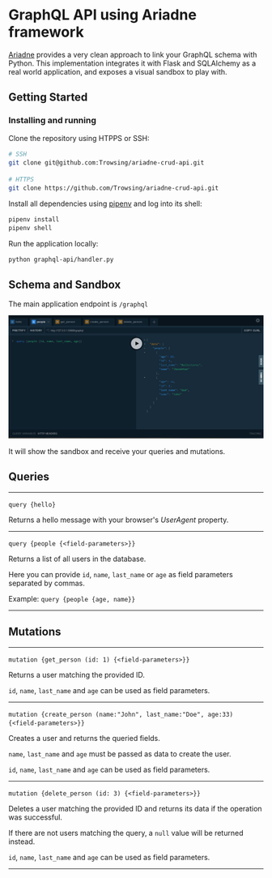 # GraphQL API using Ariadne framework

[Ariadne](https://ariadnegraphql.org/) provides a very clean approach to link your GraphQL schema with Python. This implementation integrates it with Flask and SQLAlchemy as a real world application, and exposes a visual sandbox to play with.

## Getting Started

### Installing and running

Clone the repository using HTPPS or SSH:

```bash
# SSH
git clone git@github.com:Trowsing/ariadne-crud-api.git

# HTTPS
git clone https://github.com/Trowsing/ariadne-crud-api.git
```

Install all dependencies using [pipenv](https://pipenv.kennethreitz.org/en/latest/#install-pipenv-today) and log into its shell:

```bash
pipenv install
pipenv shell
```

Run the application locally:
```bash
python graphql-api/handler.py
```

## Schema and Sandbox

The main application endpoint is `/graphql`
 
![Sandbox](sandbox.png "Using the Sandbox")

It will show the sandbox and receive your queries and mutations.

## Queries

---

`query {hello}` 

Returns a hello message with your browser's *UserAgent* property.

---

`query {people {<field-parameters>}}`

Returns a list of all users in the database.
 
Here you can provide `id`, `name`, `last_name` or `age` as field parameters separated by commas.

Example: `query {people {age, name}}`

---


## Mutations

---

`mutation {get_person (id: 1) {<field-parameters>}}`

Returns a user matching the provided ID.

`id`, `name`, `last_name` and `age` can be used as field parameters.

---

`mutation {create_person (name:"John", last_name:"Doe", age:33) {<field-parameters>}}`

Creates a user and returns the queried fields.

`name`, `last_name` and `age` must be passed as data to create the user.

`id`, `name`, `last_name` and `age` can be used as field parameters.

---

`mutation {delete_person (id: 3) {<field-parameters>}}`

Deletes a user matching the provided ID and returns its data if the operation was successful.

If there are not users matching the query, a `null` value will be returned instead.

`id`, `name`, `last_name` and `age` can be used as field parameters.

---